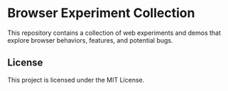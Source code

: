 # Browser Experiment Collection

This repository contains a collection of web experiments and demos that explore browser behaviors, features, and potential bugs.

## License

This project is licensed under the MIT License.
